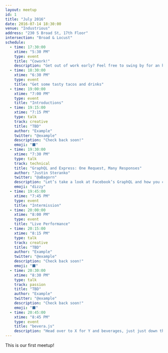 ```yaml
---
layout: meetup
id: 1
title: "July 2016"
date: 2016-07-14 18:30:00
venue: "Industrious"
address: "230 S Broad St, 17th Floor"
intersection: "Broad & Locust"
schedule:
  - time: 17:30:00
    xtime: "5:30 PM"
    type: event
    title: "Cowork!"
    description: "Get out of work early? Feel free to swing by for an hour of coworking."
  - time: 18:30:00
    xtime: "6:30 PM"
    type: event
    title: "Get some tasty tacos and drinks"
  - time: 19:00:00
    xtime: "7:00 PM"
    type: event
    title: "Introductions"
  - time: 19:15:00
    xtime: "7:15 PM"
    type: talk
    track: creative
    title: "TBD"
    author: "Example"
    twitter: "@example"
    description: "Check back soon!"
    emoji: "⬛"
  - time: 19:30:00
    xtime: "7:30 PM"
    type: talk
    track: technical
    title: "GraphQL and Express: One Request, Many Responses"
    author: "Justin Steranko"
    twitter: "@aBagorn"
    description: "Let’s take a look at Facebook’s GraphQL and how you can reduce your HTTP calls and tailor your content from the same endpoint!"
    emoji: "dizzy"
  - time: 19:45:00
    xtime: "7:45 PM"
    type: event
    title: "Intermission"
  - time: 20:00:00
    xtime: "8:00 PM"
    type: event
    title: "Live Performance"
  - time: 20:15:00
    xtime: "8:15 PM"
    type: talk
    track: creative
    title: "TBD"
    author: "Example"
    twitter: "@example"
    description: "Check back soon!"
    emoji: "⬛"
  - time: 20:30:00
    xtime: "8:30 PM"
    type: talk
    track: passion
    title: "TBD"
    author: "Example"
    twitter: "@example"
    description: "Check back soon!"
    emoji: "⬛"
  - time: 20:45:00
    xtime: "8:45 PM"
    type: event
    title: "bevera.js"
    description: "Head over to X for Y and beverages, just just down the street."
---
```


This is our first meetup!
